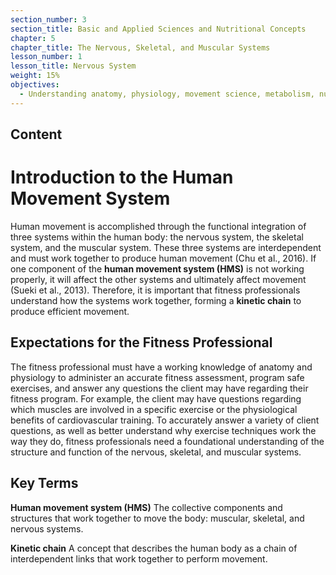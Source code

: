 ```yaml
---
section_number: 3
section_title: Basic and Applied Sciences and Nutritional Concepts
chapter: 5
chapter_title: The Nervous, Skeletal, and Muscular Systems
lesson_number: 1
lesson_title: Nervous System
weight: 15%
objectives:
  - Understanding anatomy, physiology, movement science, metabolism, nutrition, and supplementation.
---
```


## Content
# Introduction to the Human Movement System

Human movement is accomplished through the functional integration of three systems within the human body: the nervous system, the skeletal system, and the muscular system. These three systems are interdependent and must work together to produce human movement (Chu et al., 2016). If one component of the **human movement system (HMS)** is not working properly, it will affect the other systems and ultimately affect movement (Sueki et al., 2013). Therefore, it is important that fitness professionals understand how the systems work together, forming a **kinetic chain** to produce efficient movement.

## Expectations for the Fitness Professional

The fitness professional must have a working knowledge of anatomy and physiology to administer an accurate fitness assessment, program safe exercises, and answer any questions the client may have regarding their fitness program. For example, the client may have questions regarding which muscles are involved in a specific exercise or the physiological benefits of cardiovascular training. To accurately answer a variety of client questions, as well as better understand why exercise techniques work the way they do, fitness professionals need a foundational understanding of the structure and function of the nervous, skeletal, and muscular systems.

## Key Terms

**Human movement system (HMS)**
The collective components and structures that work together to move the body: muscular, skeletal, and nervous systems.

**Kinetic chain**
A concept that describes the human body as a chain of interdependent links that work together to perform movement.